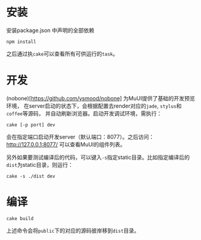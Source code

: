# 安装
安装package.json 中声明的全部依赖
```shell
npm install
```
之后通过执`cake`可以查看所有可供运行的`task`。

# 开发
(nobone)[https://github.com/ysmood/nobone] 为MuUI提供了基础的开发预览环境，
在server启动的状态下，会根据配置去render对应的`jade`, `stylus`和`coffee`等源码，
并自动刷新浏览器。启动开发调试环境，需执行：
```shell
cake [-p port] dev
```
会在指定端口启动开发server（默认端口：8077）。之后访问：http://127.0.0.1:8077/ 可以查看MuUI的组件列表。

另外如果要测试编译后的代码，可以键入`-s`指定static目录。比如指定编译后的`dist`为static目录，则运行：
```shell
cake -s ./dist dev
```

# 编译

```shell
cake build
```
上述命令会将`public`下的对应的源码彼岸移到`dist`目录。